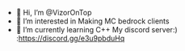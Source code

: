 - 👋 Hi, I’m @VizorOnTop
- 👀 I’m interested in Making MC bedrock clients
- 🌱 I’m currently learning C++
My discord server:) :https://discord.gg/e3u9pbduHq
